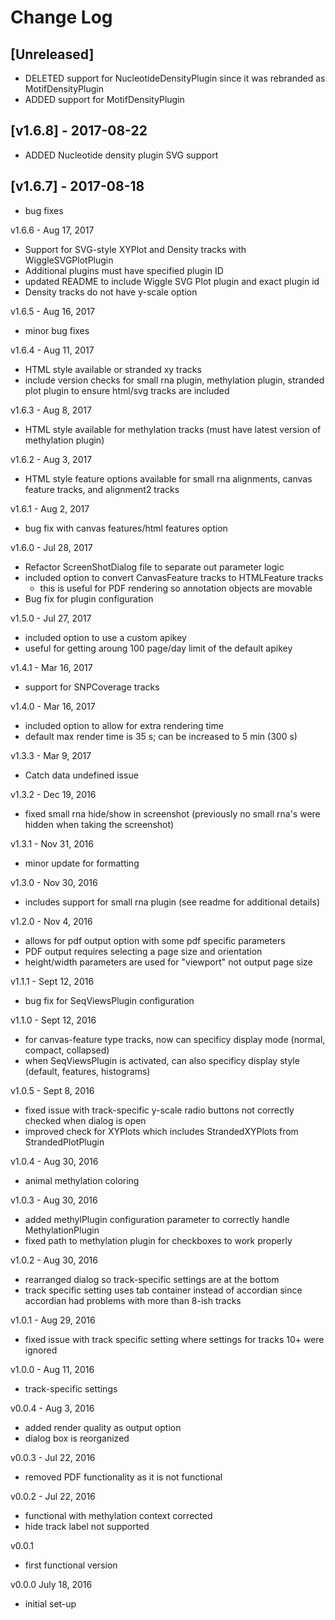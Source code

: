 # Change Log

## [Unreleased]
- DELETED support for NucleotideDensityPlugin since it was rebranded as MotifDensityPlugin
- ADDED support for MotifDensityPlugin

## [v1.6.8] - 2017-08-22
- ADDED Nucleotide density plugin SVG support

## [v1.6.7] - 2017-08-18
- bug fixes

v1.6.6 - Aug 17, 2017
- Support for SVG-style XYPlot and Density tracks with WiggleSVGPlotPlugin
- Additional plugins must have specified plugin ID
- updated README to include Wiggle SVG Plot plugin and exact plugin id
- Density tracks do not have y-scale option

v1.6.5 - Aug 16, 2017
- minor bug fixes

v1.6.4 - Aug 11, 2017
- HTML style available or stranded xy tracks
- include version checks for small rna plugin, methylation plugin, stranded plot plugin to ensure html/svg tracks are included

v1.6.3 - Aug 8, 2017
- HTML style available for methylation tracks (must have latest version of methylation plugin)

v1.6.2 - Aug 3, 2017
- HTML style feature options available for small rna alignments, canvas feature tracks, and alignment2 tracks

v1.6.1 - Aug 2, 2017
- bug fix with canvas features/html features option

v1.6.0 - Jul 28, 2017
- Refactor ScreenShotDialog file to separate out parameter logic
- included option to convert CanvasFeature tracks to HTMLFeature tracks
  - this is useful for PDF rendering so annotation objects are movable
- Bug fix for plugin configuration

v1.5.0 - Jul 27, 2017
- included option to use a custom apikey
- useful for getting aroung 100 page/day limit of the default apikey

v1.4.1 - Mar 16, 2017
- support for SNPCoverage tracks

v1.4.0 - Mar 16, 2017
- included option to allow for extra rendering time
- default max render time is 35 s; can be increased to 5 min (300 s)

v1.3.3 - Mar 9, 2017
- Catch data undefined issue

v1.3.2 - Dec 19, 2016
- fixed small rna hide/show in screenshot (previously no small rna's were hidden when taking the screenshot)

v1.3.1 - Nov 31, 2016
- minor update for formatting

v1.3.0 - Nov 30, 2016
- includes support for small rna plugin (see readme for additional details)

v1.2.0 - Nov 4, 2016
- allows for pdf output option with some pdf specific parameters
- PDF output requires selecting a page size and orientation
- height/width parameters are used for "viewport" not output page size

v1.1.1 - Sept 12, 2016
- bug fix for SeqViewsPlugin configuration

v1.1.0 - Sept 12, 2016
- for canvas-feature type tracks, now can specificy display mode (normal, compact, collapsed)
- when SeqViewsPlugin is activated, can also specificy display style (default, features, histograms)

v1.0.5 - Sept 8, 2016
- fixed issue with track-specific y-scale radio buttons not correctly checked when dialog is open
- improved check for XYPlots which includes StrandedXYPlots from StrandedPlotPlugin

v1.0.4 - Aug 30, 2016
- animal methylation coloring

v1.0.3 - Aug 30, 2016
- added methylPlugin configuration parameter to correctly handle MethylationPlugin
- fixed path to methylation plugin for checkboxes to work properly

v1.0.2 - Aug 30, 2016
- rearranged dialog so track-specific settings are at the bottom
- track specific setting uses tab container instead of accordian since accordian had problems with more than 8-ish tracks

v1.0.1 - Aug 29, 2016
- fixed issue with track specific setting where settings for tracks 10+ were ignored

v1.0.0 - Aug 11, 2016
- track-specific settings

v0.0.4 - Aug 3, 2016
- added render quality as output option
- dialog box is reorganized

v0.0.3 - Jul 22, 2016
- removed PDF functionality as it is not functional

v0.0.2 - Jul 22, 2016
- functional with methylation context corrected
- hide track label not supported

v0.0.1
- first functional version

v0.0.0 July 18, 2016
- initial set-up